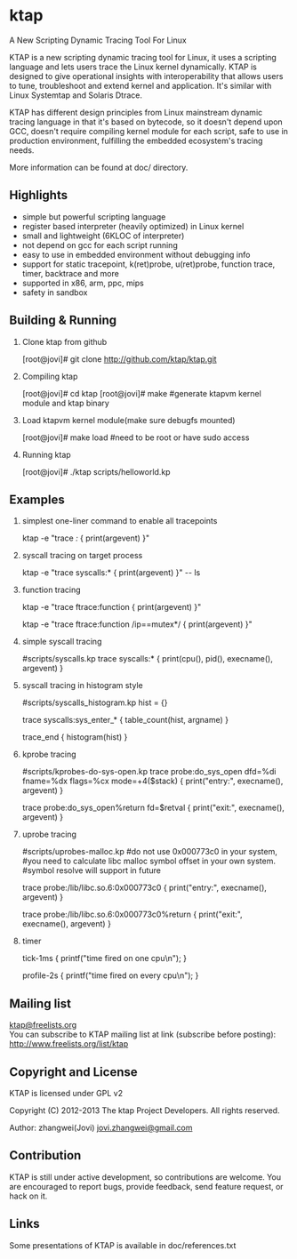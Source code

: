 ktap
====

A New Scripting Dynamic Tracing Tool For Linux

KTAP is a new scripting dynamic tracing tool for Linux,
it uses a scripting language and lets users trace the Linux kernel dynamically.
KTAP is designed to give operational insights with interoperability
that allows users to tune, troubleshoot and extend kernel and application.
It's similar with Linux Systemtap and Solaris Dtrace.

KTAP has different design principles from Linux mainstream dynamic tracing
language in that it's based on bytecode, so it doesn't depend upon GCC,
doesn't require compiling kernel module for each script, safe to use in
production environment, fulfilling the embedded ecosystem's tracing needs.

More information can be found at doc/ directory.


Highlights
----------
- simple but powerful scripting language
- register based interpreter (heavily optimized) in Linux kernel
- small and lightweight (6KLOC of interpreter)
- not depend on gcc for each script running
- easy to use in embedded environment without debugging info
- support for static tracepoint, k(ret)probe, u(ret)probe, function trace, timer, backtrace and more
- supported in x86, arm, ppc, mips
- safety in sandbox

Building & Running
------------------
1) Clone ktap from github  

	[root@jovi]# git clone http://github.com/ktap/ktap.git

2) Compiling ktap  

	[root@jovi]# cd ktap
	[root@jovi]# make       #generate ktapvm kernel module and ktap binary

3) Load ktapvm kernel module(make sure debugfs mounted)  

	[root@jovi]# make load  #need to be root or have sudo access

4) Running ktap  

	[root@jovi]# ./ktap scripts/helloworld.kp


Examples
--------
1) simplest one-liner command to enable all tracepoints  

	ktap -e "trace *:* { print(argevent) }"

2) syscall tracing on target process  

	ktap -e "trace syscalls:* { print(argevent) }" -- ls

3) function tracing  

	ktap -e "trace ftrace:function { print(argevent) }"

	ktap -e "trace ftrace:function /ip==mutex*/ { print(argevent) }"

4) simple syscall tracing  

	#scripts/syscalls.kp
	trace syscalls:* {
		print(cpu(), pid(), execname(), argevent)
	}

5) syscall tracing in histogram style  

	#scripts/syscalls_histogram.kp
	hist = {}

	trace syscalls:sys_enter_* {
		    table_count(hist, argname)
	}

	trace_end {
		    histogram(hist)
	}

6) kprobe tracing  

	#scripts/kprobes-do-sys-open.kp
	trace probe:do_sys_open dfd=%di fname=%dx flags=%cx mode=+4($stack) {
		print("entry:", execname(), argevent)
	}

	trace probe:do_sys_open%return fd=$retval {
		print("exit:", execname(), argevent)
	}


7) uprobe tracing  

	#scripts/uprobes-malloc.kp
	#do not use 0x000773c0 in your system,
	#you need to calculate libc malloc symbol offset in your own system.
	#symbol resolve will support in future

	trace probe:/lib/libc.so.6:0x000773c0 {
		print("entry:", execname(), argevent)
	}

	trace probe:/lib/libc.so.6:0x000773c0%return {
		print("exit:", execname(), argevent)
	}

8) timer  

	tick-1ms {
		printf("time fired on one cpu\n");
	}

	profile-2s {
		printf("time fired on every cpu\n");
	}


Mailing list
------------
ktap@freelists.org  
You can subscribe to KTAP mailing list at link (subscribe before posting):
http://www.freelists.org/list/ktap


Copyright and License
---------------------
KTAP is licensed under GPL v2

Copyright (C) 2012-2013 The ktap Project Developers.
All rights reserved.

Author: zhangwei(Jovi) <jovi.zhangwei@gmail.com>


Contribution
------------
KTAP is still under active development, so contributions are welcome.
You are encouraged to report bugs, provide feedback, send feature request,
or hack on it.


Links
-----
Some presentations of KTAP is available in doc/references.txt

